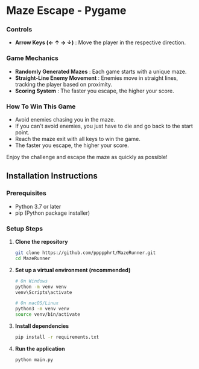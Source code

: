 # Maze Escape - Pygame 


### Controls
- **Arrow Keys (← ↑ → ↓)** : Move the player in the respective direction.

### Game Mechanics
- **Randomly Generated Mazes** : Each game starts with a unique maze.
- **Straight-Line Enemy Movement** : Enemies move in straight lines, tracking the player based on proximity.
- **Scoring System** : The faster you escape, the higher your score.

### How To Win This Game
- Avoid enemies chasing you in the maze.
- If you can't avoid enemies, you just have to die and go back to the start point.
- Reach the maze exit with all keys to win the game.
- The faster you escape, the higher your score.

Enjoy the challenge and escape the maze as quickly as possible!



## Installation Instructions

### Prerequisites

- Python 3.7 or later
- pip (Python package installer)

### Setup Steps

1. **Clone the repository**

   ```bash
   git clone https://github.com/ppppphrt/MazeRunner.git
   cd MazeRunner
   ```

2. **Set up a virtual environment (recommended)**

   ```bash
   # On Windows
   python -m venv venv
   venv\Scripts\activate

   # On macOS/Linux
   python3 -m venv venv
   source venv/bin/activate
   ```

3. **Install dependencies**

   ```bash
   pip install -r requirements.txt
   ```

4. **Run the application**

   ```bash
   python main.py
   ```





